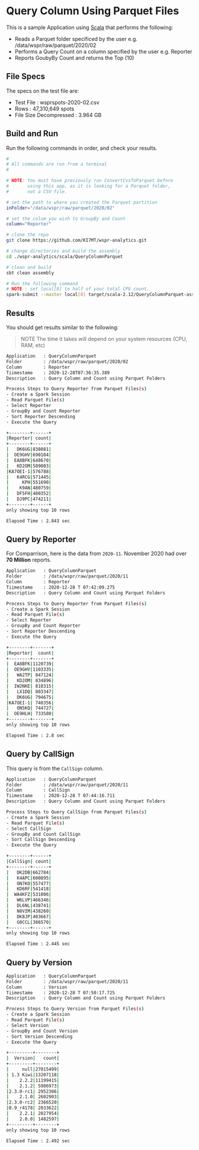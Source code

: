 # Query Column Using Parquet Files

This is a sample Application using [Scala][] that performs the following:

* Reads a Parquet folder specificed by the user e.g. /data/wspr/raw/parquet/2020/02
* Performs a Query Count on a column specified by the user e.g. Reporter
* Reports GoubyBy Count and returns the Top (10) 

## File Specs

The specs on the test file are:

- Test File : wsprspots-2020-02.csv
- Rows : 47,310,649 spots
- File Size Decompressed : 3.964 GB

## Build and Run

Run the following commands in order, and check your results.

```bash
#
# All commands are run from a terminal
#

# NOTE: You must have previously run ConvertCvsToParquet before
#       using this app, as it is looking for a Parquet folder,
#       not a CSV file.

# set the path to where you created the Parquet partition
inFolder="/data/wspr/raw/parquet/2020/02"

# set the colum you wish to GroupBy and Count
column="Reporter"

# clone the repo
git clone https://github.com/KI7MT/wspr-analytics.git

# change directories and build the assembly
cd ./wspr-analytics/scala/QueryColumnParquet

# clean and build
sbt clean assembly

# Run the following command
# NOTE : set local[8] to half of your total CPU count. 
spark-submit --master local[8] target/scala-2.12/QueryColumnParquet-assembly-1.0.jar $inFolder $column
```

## Results

You should get results similar to the following:

>NOTE The time it takes will depend on your system resources (CPU, RAM, etc)

```bash
Application   : QueryColumnParquet
Folder        : /data/wspr/raw/parquet/2020/02
Column        : Reporter
Tiimestame    : 2020-12-28T07:36:35.389
Description   : Query Column and Count using Parquet Folders

Process Steps to Query Reporter from Parquet Files(s)
- Create a Spark Session
- Read Parquet File(s)
- Select Reporter
- GroupBy and Count Reporter
- Sort Reporter Descending
- Execute the Query

+--------+------+
|Reporter| count|
+--------+------+
|   DK6UG|838081|
|  OE9GHV|690104|
|  EA8BFK|648670|
|   KD2OM|589003|
|KA7OEI-1|576788|
|   K4RCG|571445|
|     KPH|551690|
|    K9AN|480759|
|   DF5FH|480352|
|   DJ9PC|474211|
+--------+------+
only showing top 10 rows

Elapsed Time : 2.843 sec
```
## Query by Reporter

For Comparrison, here is the data from `2020-11`. November 2020 had over **70 Million** reports.

```bash
Application   : QueryColumnParquet
Folder        : /data/wspr/raw/parquet/2020/11
Column        : Reporter
Tiimestame    : 2020-12-28 T 07:42:09.275
Description   : Query Column and Count using Parquet Folders

Process Steps to Query Reporter from Parquet Files(s)
- Create a Spark Session
- Read Parquet File(s)
- Select Reporter
- GroupBy and Count Reporter
- Sort Reporter Descending
- Execute the Query

+--------+-------+
|Reporter|  count|
+--------+-------+
|  EA8BFK|1120739|
|  OE9GHV|1103335|
|   WA2TP| 847124|
|   KD2OM| 834896|
|  IW2NKE| 818315|
|   LX1DQ| 803347|
|   DK6UG| 794675|
|KA7OEI-1| 748356|
|   ON5KQ| 744727|
|  OE9HLH| 733580|
+--------+-------+
only showing top 10 rows

Elapsed Time : 2.8 sec

```

## Query by CallSign

This query is from the `CallSign` column.

```bash
Application   : QueryColumnParquet
Folder        : /data/wspr/raw/parquet/2020/11
Column        : CallSign
Tiimestame    : 2020-12-28 T 07:44:16.711
Description   : Query Column and Count using Parquet Folders

Process Steps to Query CallSign from Parquet Files(s)
- Create a Spark Session
- Read Parquet File(s)
- Select CallSign
- GroupBy and Count CallSign
- Sort CallSign Descending
- Execute the Query

+--------+------+
|CallSign| count|
+--------+------+
|   DK2DB|662784|
|   K4APC|600895|
|   ON7KO|557477|
|   KD6RF|541418|
|  WA4KFZ|531006|
|   W6LVP|466346|
|   DL6NL|438741|
|   N8VIM|438260|
|   DK8JP|403667|
|   G0CCL|386570|
+--------+------+
only showing top 10 rows

Elapsed Time : 2.445 sec

```
## Query by Version

```bash
Application   : QueryColumnParquet
Folder        : /data/wspr/raw/parquet/2020/11
Column        : Version
Tiimestame    : 2020-12-28 T 07:50:17.725
Description   : Query Column and Count using Parquet Folders

Process Steps to Query Version from Parquet Files(s)
- Create a Spark Session
- Read Parquet File(s)
- Select Version
- GroupBy and Count Version
- Sort Version Descending
- Execute the Query

+---------+--------+
|  Version|   count|
+---------+--------+
|     null|27015499|
| 1.3 Kiwi|13207118|
|    2.2.2|11199415|
|    2.1.2| 5906973|
|2.3.0-rc1| 2952306|
|    2.1.0| 2602903|
|2.3.0-rc2| 2366520|
|0.9_r4178| 2033622|
|    2.2.1| 2027954|
|    2.0.0| 1482597|
+---------+--------+
only showing top 10 rows

Elapsed Time : 2.492 sec

```

[wpsrspots-2020-02.csv.zip]: http://wsprnet.org/archive/wsprspots-2020-02.csv.zip
[sdkman]: https://sdkman.io/
[Spark SQL]: https://spark.apache.org/docs/latest/sql-programming-guide.html
[Scala]: https://scala-lang.org/